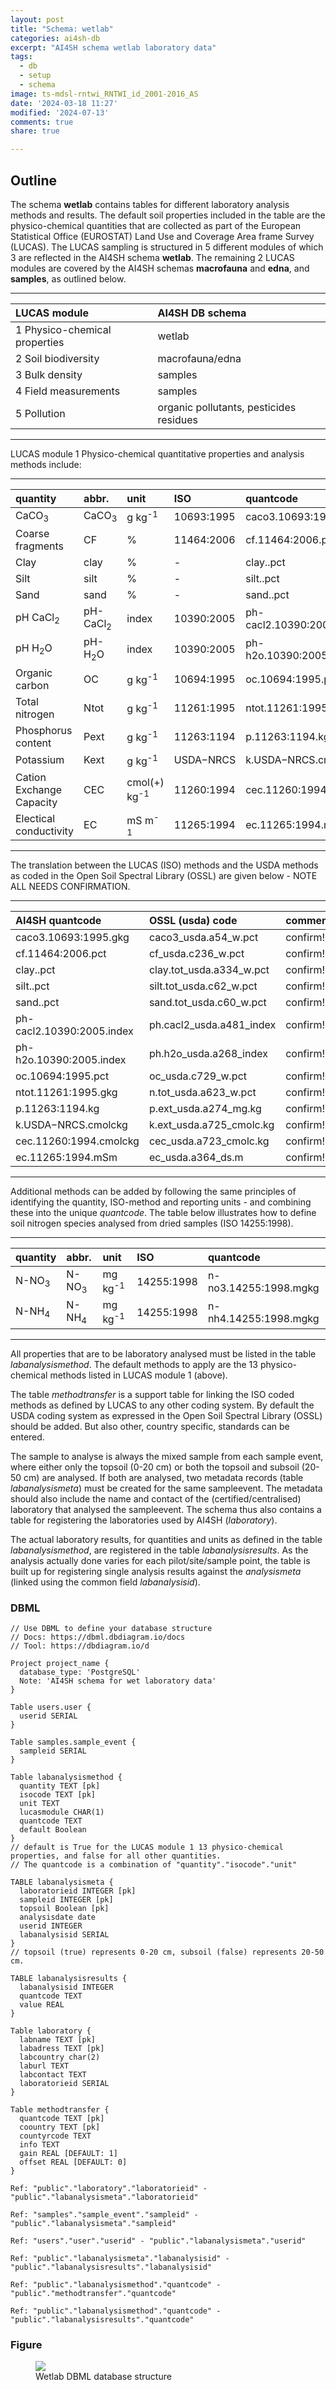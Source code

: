 ```yaml
---
layout: post
title: "Schema: wetlab"
categories: ai4sh-db
excerpt: "AI4SH schema wetlab laboratory data"
tags:
  - db
  - setup
  - schema
image: ts-mdsl-rntwi_RNTWI_id_2001-2016_AS
date: '2024-03-18 11:27'
modified: '2024-07-13'
comments: true
share: true

---
```


## Outline

The schema **wetlab** contains tables for different laboratory analysis methods and results. The default soil properties included in the table are the physico-chemical quantities that are collected as part of the European Statistical Office (EUROSTAT) Land Use and Coverage Area frame Survey (LUCAS). The LUCAS sampling is structured in 5 different modules of which 3 are reflected in the AI4SH schema **wetlab**. The remaining 2 LUCAS modules are covered by the AI4SH schemas **macrofauna** and **edna**, and **samples**, as outlined below.

___________________________________________________________

| LUCAS module | AI4SH DB schema |
| :-----------  | :----------- |
| 1 Physico-chemical properties | wetlab |
| 2 Soil biodiversity | macrofauna/edna |
| 3 Bulk density | samples |
| 4 Field measurements | samples |
| 5 Pollution | organic pollutants, pesticides residues |

___________________________________________________________

LUCAS module 1 Physico-chemical quantitative properties and analysis methods include:

___________________________________________________________

| quantity | abbr. | unit | ISO | quantcode |
| :------- | :---- | :------- | :------- | :------- |
| CaCO<sub>3</sub> | CaCO<sub>3</sub> | g kg<sup>-1</sup> | 10693:1995 | caco3.10693:1995.gkg |
| Coarse fragments | CF | % | 11464:2006 | cf.11464:2006.pct |
| Clay | clay | % | - | clay..pct |
| Silt | silt | % | - | silt..pct |
| Sand | sand | % | - | sand..pct |
| pH CaCl<sub>2</sub> | pH-CaCl<sub>2</sub>  | index | 10390:2005 | ph-cacl2.10390:2005.index |
| pH H<sub>2</sub>O | pH-H<sub>2</sub>O | index | 10390:2005 | ph-h2o.10390:2005.index |
| Organic carbon | OC | g kg<sup>-1</sup> | 10694:1995 | oc.10694:1995.pct |
| Total nitrogen | Ntot | g kg<sup>-1</sup> | 11261:1995 | ntot.11261:1995.gkg |
| Phosphorus content | Pext  | g kg<sup>-1</sup> | 11263:1194 | p.11263:1194.kg |
| Potassium  | Kext | g kg<sup>-1</sup> | USDA−NRCS | k.USDA−NRCS.cmolckg |
| Cation Exchange Capacity | CEC | cmol(+) kg<sup>-1</sup> | 11260:1994 | cec.11260:1994.cmolckg |
| Electical conductivity | EC | mS m<sup>-1</sup>  | 11265:1994 | ec.11265:1994.mSm |

___________________________________________________________

The translation between the LUCAS (ISO) methods and the USDA methods as coded in the Open Soil Spectral Library (OSSL) are given below - NOTE ALL NEEDS CONFIRMATION.

___________________________________________________________

| AI4SH quantcode | OSSL (usda) code | comment |
|  :------- | :------- | :------- |
| caco3.10693:1995.gkg | caco3_usda.a54_w.pct | confirm! |
| cf.11464:2006.pct | cf_usda.c236_w.pct | confirm! |
| clay..pct | clay.tot_usda.a334_w.pct | confirm! |
| silt..pct | silt.tot_usda.c62_w.pct | confirm! |
| sand..pct | sand.tot_usda.c60_w.pct | confirm! |
| ph-cacl2.10390:2005.index | ph.cacl2_usda.a481_index | confirm! |
| ph-h2o.10390:2005.index | ph.h2o_usda.a268_index | confirm! |
| oc.10694:1995.pct | oc_usda.c729_w.pct | confirm! |
| ntot.11261:1995.gkg | n.tot_usda.a623_w.pct | confirm! |
| p.11263:1194.kg | p.ext_usda.a274_mg.kg | confirm! |
| k.USDA−NRCS.cmolckg | k.ext_usda.a725_cmolc.kg | confirm! |
| cec.11260:1994.cmolckg | cec_usda.a723_cmolc.kg | confirm! |
| ec.11265:1994.mSm | ec_usda.a364_ds.m | confirm! |

___________________________________________________________

Additional methods can be added by following the same principles of identifying the quantity, ISO-method and reporting units - and combining these into the unique _quantcode_. The table below illustrates how to define soil nitrogen species analysed from dried samples (ISO 14255:1998).

___________________________________________________________

| quantity | abbr. | unit | ISO | quantcode |
| :------- | :---- | :------- | :------- | :------- |
| N-NO<sub>3</sub> | N-NO<sub>3</sub> | mg kg<sup>-1</sup> | 14255:1998 | n-no3.14255:1998.mgkg |
| N-NH<sub>4</sub> | N-NH<sub>4</sub> | mg kg<sup>-1</sup> | 14255:1998 | n-nh4.14255:1998.mgkg |

___________________________________________________________

All properties that are to be laboratory analysed must be listed in the table _labanalysismethod_. The default methods to apply are the 13 physico-chemical methods listed in LUCAS module 1 (above).

The table _methodtransfer_ is a support table for linking the ISO coded methods as defined by LUCAS to any other coding system. By default the USDA coding system as expressed in the Open Soil Spectral Library (OSSL) should be added. But also other, country specific, standards can be entered.

The sample to analyse is always the mixed sample from each sample event, where either only the topsoil (0-20 cm) or both the topsoil and subsoil (20-50 cm) are analysed. If both are analysed, two metadata records (table _labanalysismeta_) must be created for the same sampleevent. The metadata should also include the name and contact of the (certified/centralised) laboratory that analysed the sampleevent. The schema thus also contains a table for registering the laboratories used by AI4SH (_laboratory_).

The actual laboratory results, for quantities and units as defined in the table _labanalysismethod_, are registered in the table _labanalysisresults_. As the analysis actually done varies for each pilot/site/sample point, the table is built up for registering single analysis results against the _analysismeta_ (linked using the common field _labanalysisid_).

### DBML

```
// Use DBML to define your database structure
// Docs: https://dbml.dbdiagram.io/docs
// Tool: https://dbdiagram.io/d

Project project_name {
  database_type: 'PostgreSQL'
  Note: 'AI4SH schema for wet laboratory data'
}

Table users.user {
  userid SERIAL
}

Table samples.sample_event {
  sampleid SERIAL
}

Table labanalysismethod {
  quantity TEXT [pk]
  isocode TEXT [pk]
  unit TEXT  
  lucasmodule CHAR(1)
  quantcode TEXT
  default Boolean
}
// default is True for the LUCAS module 1 13 physico-chemical properties, and false for all other quantities.
// The quantcode is a combination of "quantity"."isocode"."unit"

TABLE labanalysismeta {
  laboratorieid INTEGER [pk]
  sampleid INTEGER [pk]
  topsoil Boolean [pk]
  analysisdate date
  userid INTEGER
  labanalysisid SERIAL
}
// topsoil (true) represents 0-20 cm, subsoil (false) represents 20-50 cm.

TABLE labanalysisresults {
  labanalysisid INTEGER
  quantcode TEXT
  value REAL
}

Table laboratory {
  labname TEXT [pk]
  labadress TEXT [pk]
  labcountry char(2)
  laburl TEXT
  labcontact TEXT
  laboratorieid SERIAL
}

Table methodtransfer {
  quantcode TEXT [pk]
  coountry TEXT [pk]
  countyrcode TEXT
  info TEXT
  gain REAL [DEFAULT: 1]
  offset REAL [DEFAULT: 0]
}

Ref: "public"."laboratory"."laboratorieid" - "public"."labanalysismeta"."laboratorieid"

Ref: "samples"."sample_event"."sampleid" - "public"."labanalysismeta"."sampleid"

Ref: "users"."user"."userid" - "public"."labanalysismeta"."userid"

Ref: "public"."labanalysismeta"."labanalysisid" - "public"."labanalysisresults"."labanalysisid"

Ref: "public"."labanalysismethod"."quantcode" - "public"."methodtransfer"."quantcode"

Ref: "public"."labanalysismethod"."quantcode" - "public"."labanalysisresults"."quantcode"
```

### Figure

<figure>
<a href="../../images/DBML_schema-wetlab.png">
<img src="../../images/DBML_schema-wetlab.png"></a>
<figcaption>Wetlab DBML database structure</figcaption>
</figure>
